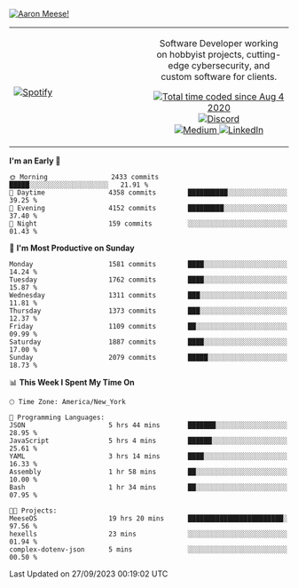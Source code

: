 [![Aaron Meese!](https://user-images.githubusercontent.com/17814535/88975338-a2aabf00-d27f-11ea-963f-8a19608716b4.png)](https://github.com/ajmeese7/readme-ascii "README ASCII")

<!-- Modified from project here: https://github.com/novatorem/novatorem -->
<table width="100%">
  <tr>
  <td width="50%">

&nbsp; <br> [![Spotify](https://ajmeese7.vercel.app/api/spotify)](https://open.spotify.com/user/ajmeese)

  </td>
  <td width="50%">
    <p align="center">
    Software Developer working on hobbyist projects, cutting-edge cybersecurity, and custom software for clients.
    </p>
    <p align="center">
      <a href="https://wakatime.com/@f726891d-3b02-46cd-9b60-e8c59f9e2b14">
        <img src="https://wakatime.com/badge/user/f726891d-3b02-46cd-9b60-e8c59f9e2b14.svg" alt="Total time coded since Aug 4 2020" title="WakaTime" />
      </a>
      <a href="http://link.aaronmeese.com/discord">
        <img src="https://img.shields.io/badge/discord-ajmeese7%234835-369?style=flat-square&logo=discord&logoColor=white&color=purple" alt="Discord" title="Discord">
      </a>
      <br />
      <a href="https://link.aaronmeese.com/medium">
        <img src="https://img.shields.io/badge/medium-ajmeese7-1DB954?style=flat-square&logo=medium&logoColor=white" alt="Medium" title="Medium">
      </a>
      <a href="https://link.aaronmeese.com/linkedin">
        <img src="https://img.shields.io/badge/linkedIn-aaronmeese-1DB954?style=flat-square&logo=linkedin&logoColor=white&color=blue" alt="LinkedIn" title="LinkedIn">
      </a>
    </p>
  </td>

</table>

[//]: <> (The `&nbsp;` is to have Aphelion take up more space)

<!--START_SECTION:waka-->
**I'm an Early 🐤** 

```text
🌞 Morning                2433 commits        █████░░░░░░░░░░░░░░░░░░░░   21.91 % 
🌆 Daytime                4358 commits        ██████████░░░░░░░░░░░░░░░   39.25 % 
🌃 Evening                4152 commits        █████████░░░░░░░░░░░░░░░░   37.40 % 
🌙 Night                  159 commits         ░░░░░░░░░░░░░░░░░░░░░░░░░   01.43 % 
```
📅 **I'm Most Productive on Sunday** 

```text
Monday                   1581 commits        ████░░░░░░░░░░░░░░░░░░░░░   14.24 % 
Tuesday                  1762 commits        ████░░░░░░░░░░░░░░░░░░░░░   15.87 % 
Wednesday                1311 commits        ███░░░░░░░░░░░░░░░░░░░░░░   11.81 % 
Thursday                 1373 commits        ███░░░░░░░░░░░░░░░░░░░░░░   12.37 % 
Friday                   1109 commits        ██░░░░░░░░░░░░░░░░░░░░░░░   09.99 % 
Saturday                 1887 commits        ████░░░░░░░░░░░░░░░░░░░░░   17.00 % 
Sunday                   2079 commits        █████░░░░░░░░░░░░░░░░░░░░   18.73 % 
```


📊 **This Week I Spent My Time On** 

```text
🕑︎ Time Zone: America/New_York

💬 Programming Languages: 
JSON                     5 hrs 44 mins       ███████░░░░░░░░░░░░░░░░░░   28.95 % 
JavaScript               5 hrs 4 mins        ██████░░░░░░░░░░░░░░░░░░░   25.61 % 
YAML                     3 hrs 14 mins       ████░░░░░░░░░░░░░░░░░░░░░   16.33 % 
Assembly                 1 hr 58 mins        ██░░░░░░░░░░░░░░░░░░░░░░░   10.00 % 
Bash                     1 hr 34 mins        ██░░░░░░░░░░░░░░░░░░░░░░░   07.95 % 

🐱‍💻 Projects: 
MeeseOS                  19 hrs 20 mins      ████████████████████████░   97.56 % 
hexells                  23 mins             ░░░░░░░░░░░░░░░░░░░░░░░░░   01.94 % 
complex-dotenv-json      5 mins              ░░░░░░░░░░░░░░░░░░░░░░░░░   00.50 % 
```


 Last Updated on 27/09/2023 00:19:02 UTC
<!--END_SECTION:waka-->
